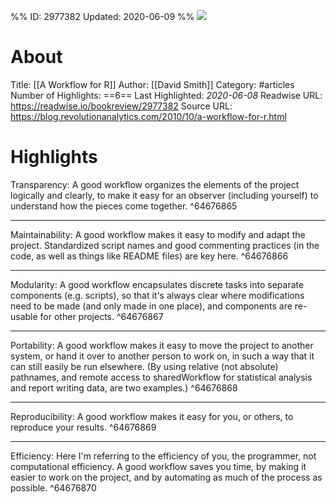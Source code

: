 %%
ID: 2977382
Updated: 2020-06-09
%%
![](https://readwise-assets.s3.amazonaws.com/static/images/article0.00998d930354.png)

# About
Title: [[A Workflow for R]]
Author: [[David Smith]]
Category: #articles
Number of Highlights: ==6==
Last Highlighted: *2020-06-08*
Readwise URL: https://readwise.io/bookreview/2977382
Source URL: https://blog.revolutionanalytics.com/2010/10/a-workflow-for-r.html


# Highlights 
Transparency: A good workflow organizes the elements of the project logically and clearly, to make it easy for an observer (including yourself) to understand how the pieces come together.  ^64676865

---

Maintainability: A good workflow makes it easy to modify and adapt the project. Standardized script names and good commenting practices (in the code, as well as things like README files) are key here.  ^64676866

---

Modularity: A good workflow encapsulates discrete tasks into separate components (e.g. scripts), so that it's always clear where modifications need to be made (and only made in one place), and components are re-usable for other projects.  ^64676867

---

Portability: A good workflow makes it easy to move the project to another system, or hand it over to another person to work on, in such a way that it can still easily be run elsewhere. (By using relative (not absolute) pathnames, and remote access to sharedWorkflow for statistical analysis and report writing data, are two examples.)  ^64676868

---

Reproducibility: A good workflow makes it easy for you, or others, to reproduce your results.  ^64676869

---

Efficiency: Here I'm referring to the efficiency of you, the programmer, not computational efficiency. A good workflow saves you time, by making it easier to work on the project, and by automating as much of the process as possible.  ^64676870

